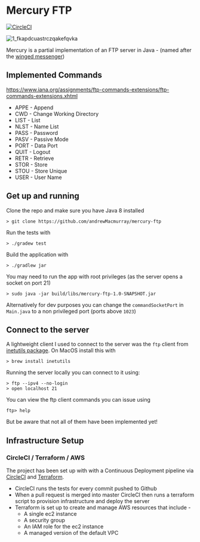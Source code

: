 # Mercury FTP

[![CircleCI](https://circleci.com/gh/andrewMacmurray/mercury-ftp.svg?style=svg)](https://circleci.com/gh/andrewMacmurray/mercury-ftp)

![1_fkapdcuastrczqakefqvka](https://user-images.githubusercontent.com/14013616/42080037-44c2705e-7b79-11e8-93bc-e608c9255628.png)

Mercury is a partial implementation of an FTP server in Java - (named after the [winged messenger](https://en.wikipedia.org/wiki/Mercury_(mythology)))

## Implemented Commands

https://www.iana.org/assignments/ftp-commands-extensions/ftp-commands-extensions.xhtml

- APPE - Append 
- CWD - Change Working Directory 
- LIST - List 
- NLST - Name List 
- PASS - Password 
- PASV - Passive Mode 
- PORT - Data Port 
- QUIT - Logout 
- RETR - Retrieve 
- STOR - Store 
- STOU - Store Unique 
- USER - User Name


## Get up and running

Clone the repo and make sure you have Java 8 installed

```$xslt
> git clone https://github.com/andrewMacmurray/mercury-ftp
```

Run the tests with

```$xslt
> ./gradew test
```

Build the application with

```$xslt
> ./gradlew jar
```

You may need to run the app with root privileges (as the server opens a socket on port 21)

```$xslt
> sudo java -jar build/libs/mercury-ftp-1.0-SNAPSHOT.jar
```

Alternatively for dev purposes you can change the `commandSocketPort` in `Main.java` to a non privileged port (ports above `1023`)

## Connect to the server

A lightweight client I used to connect to the server was the `ftp` client from [inetutils package](https://www.gnu.org/software/inetutils/). On MacOS install this with

```$xslt
> brew install inetutils
```

Running the server locally you can connect to it using:

```$xslt
> ftp --ipv4 --no-login
> open localhost 21
```

You can view the ftp client commands you can issue using

```$xslt
ftp> help
```

But be aware that not all of them have been implemented yet!

## Infrastructure Setup

### CircleCI / Terraform / AWS

The project has been set up with with a Continuous Deployment pipeline via [CircleCI](https://circleci.com/) and [Terraform](https://www.terraform.io/).

+ CircleCI runs the tests for every commit pushed to Github
+ When a pull request is merged into master CircleCI then runs a terraform script to provision infrastructure and deploy the server
+ Terraform is set up to create and manage AWS resources that include -
    + A single ec2 instance
    + A security group
    + An IAM role for the ec2 instance
    + A managed version of the default VPC

